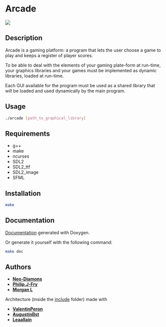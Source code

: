 # Arcade
<img src="https://img.shields.io/badge/C%2B%2B-00599C?style=for-the-badge&logo=c%2B%2B&logoColor=white" />

## Description

Arcade is a gaming platform: a program that lets the user choose a game to play and keeps a register of player scores.

To be able to deal with the elements of your gaming plate-form at run-time, your graphics libraries and your games must be implemented as dynamic libraries, loaded at run-time.

Each GUI available for the program must be used as a shared library that will be loaded and used dynamically by the main program.

## Usage

```bash
./arcade [path_to_graphical_library]
```

## Requirements
- g++
- make
- ncurses
- SDL2
- SDL2_ttf
- SDL2_image
- SFML

## Installation

```bash
make
```

## Documentation

[Documentation](https://neo-diamons.github.io/Arcade/) generated with Doxygen.

Or generate it yourself with the following command:

```bash
make doc
```

## Authors

- [**Neo-Diamons**](https://github.com/Neo-Diamons)
- [**Philip.J-Fry**](https://github.com/fry56)
- [**Morgan L**](https://github.com/mlargeot)

Architecture (inside the [include](/include) folder) made with

- [**ValentinPeron**](https://github.com/ValentinPeron)
- [**AugustinBst**](https://github.com/AugustinBst)
- [**Leaallain**](https://github.com/Leaallain)
